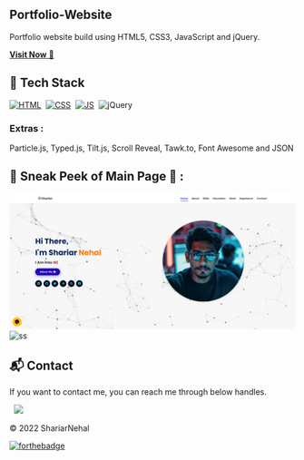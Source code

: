 ## Portfolio-Website
Portfolio website build using HTML5, CSS3, JavaScript and jQuery.

<a href="https://nehal4.netlify.app/" target="_blank">**Visit Now** 🚀</a>


## 📌 Tech Stack
[![HTML](https://img.shields.io/badge/html5%20-%23E34F26.svg?&style=for-the-badge&logo=html5&logoColor=white)](https://github.com/sheikhshariarnehal/SheikhShariarNehal-Responsive-Portfolio-Website)&nbsp;
[![CSS](https://img.shields.io/badge/css3%20-%231572B6.svg?&style=for-the-badge&logo=css3&logoColor=white)](https://github.com/sheikhshariarnehal/SheikhShariarNehal-Responsive-Portfolio-Website)&nbsp;
[![JS](https://img.shields.io/badge/javascript%20-%23323330.svg?&style=for-the-badge&logo=javascript&logoColor=%23F7DF1E)](https://github.com/sheikhshariarnehal/SheikhShariarNehal-Responsive-Portfolio-Website/blob/master/assets/js/app.js)&nbsp;
<img alt="jQuery" src="https://img.shields.io/badge/jquery-%230769AD.svg?style=for-the-badge&logo=jquery&logoColor=white"/>

### Extras : 
Particle.js, Typed.js, Tilt.js, Scroll Reveal, Tawk.to, Font Awesome and JSON

## 📌 Sneak Peek of Main Page 🙈 :
![mockup720](home.png)
![ss](https://user-images.githubusercontent.com/64949957/159113640-d92665a8-f614-42b3-8456-66b97fc2e651.png)


<h2>📬 Contact</h2>


If you want to contact me, you can reach me through below handles.

&nbsp;&nbsp;<a href="https://www.linkedin.com/in/sheikh-shariar-nehal-473166268/"><img src="https://www.felberpr.com/wp-content/uploads/linkedin-logo.png" width="30"></img></a>

© 2022 ShariarNehal


[![forthebadge](https://forthebadge.com/images/badges/built-with-love.svg)](https://forthebadge.com)
